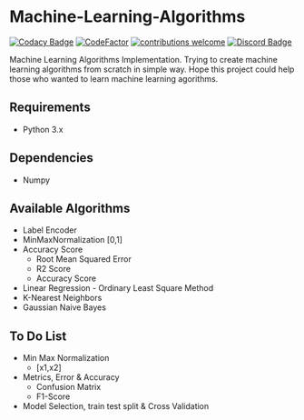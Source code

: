 # Machine-Learning-Algorithms
[![Codacy Badge](https://api.codacy.com/project/badge/Grade/66cbfc3c5cd54da1bb5a923a3afb35d1)](https://app.codacy.com/app/MadeYoga/ML-Algos?utm_source=github.com&utm_medium=referral&utm_content=MadeYoga/ML-Algos&utm_campaign=Badge_Grade_Dashboard)
[![CodeFactor](https://www.codefactor.io/repository/github/madeyoga/mla/badge)](https://www.codefactor.io/repository/github/madeyoga/mla)
[![contributions welcome](https://img.shields.io/badge/contributions-welcome-brightgreen.svg?style=flat)](https://github.com/MadeYoga/ML-Algos/issues)
[![Discord Badge](https://discordapp.com/api/guilds/458296099049046018/embed.png)](https://discord.gg/Y8sB4ay)

Machine Learning Algorithms Implementation. Trying to create machine learning algorithms from scratch in simple way.
Hope this project could help those who wanted to learn machine learning agorithms.

## Requirements
- Python 3.x

## Dependencies
- Numpy

## Available Algorithms
- Label Encoder
- MinMaxNormalization [0,1]
- Accuracy Score
  - Root Mean Squared Error 
  - R2 Score 
  - Accuracy Score 
- Linear Regression - Ordinary Least Square Method
- K-Nearest Neighbors
- Gaussian Naive Bayes

## To Do List
- Min Max Normalization  
  - [x1,x2]
- Metrics, Error & Accuracy
  - Confusion Matrix
  - F1-Score
- Model Selection, train test split & Cross Validation
